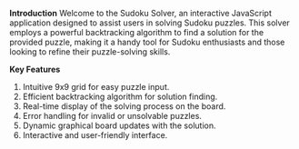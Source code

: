 **Introduction**
Welcome to the Sudoku Solver, an interactive JavaScript application designed to assist users in solving Sudoku puzzles. This solver employs a powerful backtracking algorithm to find a solution for the provided puzzle, making it a handy tool for Sudoku enthusiasts and those looking to refine their puzzle-solving skills.

**Key Features**
1. Intuitive 9x9 grid for easy puzzle input.
2. Efficient backtracking algorithm for solution finding.
3. Real-time display of the solving process on the board.
4. Error handling for invalid or unsolvable puzzles.
5. Dynamic graphical board updates with the solution.
6. Interactive and user-friendly interface.

